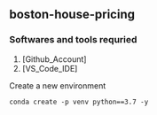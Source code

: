 ## boston-house-pricing

### Softwares and tools requried
1. [Github_Account]
2. [VS_Code_IDE]

Create a new environment

```
conda create -p venv python==3.7 -y
```